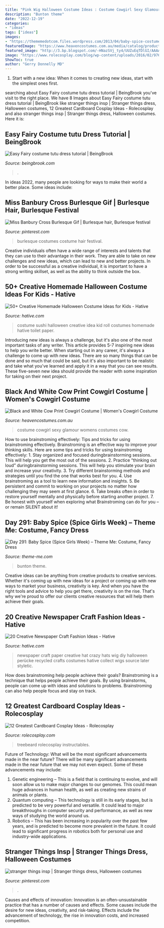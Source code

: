 ```yaml
---
title: "Pink Wig Halloween Costume Ideas : Costume Cowgirl Sexy Glamour Womens Costumes Cow"
description: "Bunton theme"
date: "2022-12-19"
categories:
- "ideas"
tags: ["ideas"]
images:
- "https://thememedotcom.files.wordpress.com/2013/04/baby-spice-costume-whole.jpg"
featuredImage: "https://www.heavencostumes.com.au/media/catalog/product/cache/87e1f69bc93e13dd75c69321dae7010a/f/n/fn-63320_glamour_cowgirl_chaps_and_hat_costume_-_700.jpg"
featured_image: "http://3.bp.blogspot.com/-HNazSVj_ty4/UUZuEqTDlGI/AAAAAAAADK0/XD6PcTvmJ50/s1600/fairycostume18.jpg"
image: "https://www.rolecosplay.com/blog/wp-content/uploads/2016/02/97626c28193a81533b32c021ba6d1b6c-1.jpg"
ShowToc: true
author: "Gerry Donnelly MD"
---
```



1. Start with a new idea: When it comes to creating new ideas, start with the simplest ones first.

	

		
searching about Easy Fairy costume tutu dress tutorial | BeingBrook you've visit to the right place. We have 8 Images about Easy Fairy costume tutu dress tutorial | BeingBrook like stranger things insp | Stranger things dress, Halloween costumes, 12 Greatest Cardboard Cosplay Ideas - Rolecosplay and also stranger things insp | Stranger things dress, Halloween costumes. Here it is:
		
    
## Easy Fairy Costume tutu Dress Tutorial | BeingBrook

<img loading=lazy src="http://3.bp.blogspot.com/-HNazSVj_ty4/UUZuEqTDlGI/AAAAAAAADK0/XD6PcTvmJ50/s1600/fairycostume18.jpg" onerror="this.onerror=null;this.src='https://tse1.mm.bing.net/th?id=OIP.Fm80A1K-ScFY2vYC--vSsgHaLI&amp;pid=15.1';" alt="Easy Fairy costume tutu dress tutorial | BeingBrook">

_Source: beingbrook.com_

>. 

	

In ideas 2022, many people are looking for ways to make their world a better place. Some ideas include:

    
## Miss Banbury Cross Burlesque Gif | Burlesque Hair, Burlesque Festival

<img loading=lazy src="https://i.pinimg.com/736x/65/b8/bd/65b8bd378487271c059c2e74512b4a4f--burlesque-outfit-burlesque-costumes.jpg" onerror="this.onerror=null;this.src='https://tse1.mm.bing.net/th?id=OIP.IblDdPvNgTaT4SAgv3JgrQHaLH&amp;pid=15.1';" alt="Miss Banbury Cross Burlesque Gif | Burlesque hair, Burlesque festival">

_Source: pinterest.com_

>burlesque costumes costume hair festival. 

	

Creative individuals often have a wide range of interests and talents that they can use to their advantage in their work. They are able to take on new challenges and new ideas, which can lead to new and better projects. In order to be successful as a creative individual, it is important to have a strong writing skillset, as well as the ability to think outside the box.

    
## 50+ Creative Homemade Halloween Costume Ideas For Kids - Hative

<img loading=lazy src="https://hative.com/wp-content/uploads/2014/03/costumes-for-kids/55-sushi-roll-kid-costume-idea.jpg" onerror="this.onerror=null;this.src='https://tse3.mm.bing.net/th?id=OIP.AX5QgJUPlHd34d9Iy4lOxgHaHa&amp;pid=15.1';" alt="50+ Creative Homemade Halloween Costume Ideas for Kids - Hative">

_Source: hative.com_

>costume sushi halloween creative idea kid roll costumes homemade hative toilet paper. 

	

Introducing new ideas is always a challenge, but it's also one of the most important tasks of any writer. This article provides 5-7 inspiring new ideas to help you write better.
When starting out in any career, it's always a challenge to come up with new ideas. There are so many things that can be done and so much that could be said, but it's also important to be realistic and take what you've learned and apply it in a way that you can see results. These five-seven new idea should provide the reader with some inspiration for taking on their next project.

    
## Black And White Cow Print Cowgirl Costume | Women&#039;s Cowgirl Costume

<img loading=lazy src="https://www.heavencostumes.com.au/media/catalog/product/cache/87e1f69bc93e13dd75c69321dae7010a/f/n/fn-63320_glamour_cowgirl_chaps_and_hat_costume_-_700.jpg" onerror="this.onerror=null;this.src='https://tse4.mm.bing.net/th?id=OIP.M2n0z6LvfMZY0SvRQz42VAHaJ4&amp;pid=15.1';" alt="Black and White Cow Print Cowgirl Costume | Women&#039;s Cowgirl Costume">

_Source: heavencostumes.com.au_

>costume cowgirl sexy glamour womens costumes cow. 

	

How to use brainstroming effectively: Tips and tricks for using brainstroming effectively.
Brainstroming is an effective way to improve your thinking skills. Here are some tips and tricks for using brainstroming effectively: 1. Stay organized and focused duringbrainstorming sessions. This will help you get the most out of the sessions. 2. Practice “thinking out loud” duringbrainstorming sessions. This will help you stimulate your brain and increase your creativity. 3. Try different brainstorming methods and strategies until you find the one that works best for you. 4. Use brainstroming as a tool to learn new information and insights. 5. Be persistent and commit to working on your projects no matter how challenging they may seem at first glance. 6. Take breaks often in order to restore yourself mentally and physically before starting another project. 7. Be honest with yourself when exploring what Brainstroming can do for you – or remain SILENT about it!

    
## Day 291: Baby Spice (Spice Girls Week) – Theme Me: Costume, Fancy Dress

<img loading=lazy src="https://thememedotcom.files.wordpress.com/2013/04/baby-spice-costume-whole.jpg" onerror="this.onerror=null;this.src='https://tse1.mm.bing.net/th?id=OIP.JjBKMweDm4MlAZcwVU5iQAHaK_&amp;pid=15.1';" alt="Day 291: Baby Spice (Spice Girls Week) – Theme Me: Costume, Fancy Dress">

_Source: theme-me.com_

>bunton theme. 

	

Creative ideas can be anything from creative products to creative services. Whether it's coming up with new ideas for a project or coming up with new ways to market your business, creativity is key. And when you have the right tools and advice to help you get there, creativity is on the rise. That's why we're proud to offer our clients creative resources that will help them achieve their goals.

    
## 20 Creative Newspaper Craft Fashion Ideas - Hative

<img loading=lazy src="https://hative.com/wp-content/uploads/2014/10/newspaper-craft-fashion-ideas/7-creative-newspaper-craft-fashion-ideas.jpg" onerror="this.onerror=null;this.src='https://tse1.mm.bing.net/th?id=OIP.BbLqqpPoFuqyjenwboDPwQHaHa&amp;pid=15.1';" alt="20 Creative Newspaper Craft Fashion Ideas - Hative">

_Source: hative.com_

>newspaper craft paper creative hat crazy hats wig diy halloween perücke recycled crafts costumes hative collect wigs source later styletic. 

	

How does brainstroming help people achieve their goals?
Brainstroming is a technique that helps people achieve their goals. By using brainstorms, people can come up with ideas and solutions to problems. Brainstroming can also help people focus and stay on track.

    
## 12 Greatest Cardboard Cosplay Ideas - Rolecosplay

<img loading=lazy src="https://www.rolecosplay.com/blog/wp-content/uploads/2016/02/97626c28193a81533b32c021ba6d1b6c-1.jpg" onerror="this.onerror=null;this.src='https://tse2.mm.bing.net/th?id=OIP.zDvIWviMm78jfgMfYdXzKAHaLG&amp;pid=15.1';" alt="12 Greatest Cardboard Cosplay Ideas - Rolecosplay">

_Source: rolecosplay.com_

>treebeard rolecosplay instructables. 

	

Future of Technology: What will be the most significant advancements made in the near future?
There will be many significant advancements made in the near future that we may not even expect. Some of these advancements may include: 
1. Genetic engineering – This is a field that is continuing to evolve, and will soon allow us to make major changes to our genomes. This could mean huge advances in human health, as well as creating new strains of animals or plants. 
2. Quantum computing – This technology is still in its early stages, but is predicted to be very powerful and versatile. It could lead to major breakthroughs in computer security and performance, as well as new ways of studying the world around us. 
3. Robotics – This has been increasing in popularity over the past few years, and is predicted to become more prevalent in the future. It could lead to significant progress in robotics both for personal use and industry-wide applications. 

    
## Stranger Things Insp | Stranger Things Dress, Halloween Costumes

<img loading=lazy src="https://i.pinimg.com/736x/07/06/ff/0706ff545073f1eae55da0d86f0dca19--holiday-fashion-puns.jpg" onerror="this.onerror=null;this.src='https://tse3.mm.bing.net/th?id=OIP.Z0LHy1tozUcESi-ZQYzsagHaKj&amp;pid=15.1';" alt="stranger things insp | Stranger things dress, Halloween costumes">

_Source: pinterest.com_

>. 

	

Causes and effects of innovation:
Innovation is an often-unsustainable practice that has a number of causes and effects. Some causes include the desire for new ideas, creativity, and risk-taking. Effects include the advancement of technology, the rise in innovation costs, and increased competition.

